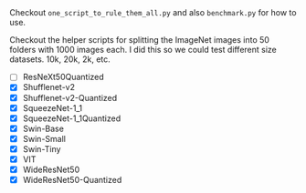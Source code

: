 ##

Checkout `one_script_to_rule_them_all.py`
and also `benchmark.py` for how to use.

Checkout the helper scripts for splitting the ImageNet images into
50 folders with 1000 images each. I did this so we could test different
size datasets. 10k, 20k, 2k, etc.

- [ ] ResNeXt50Quantized
- [X] Shufflenet-v2
- [X] Shufflenet-v2-Quantized
- [X] SqueezeNet-1_1
- [X] SqueezeNet-1_1Quantized
- [X] Swin-Base
- [X] Swin-Small
- [X] Swin-Tiny
- [X] VIT
- [X] WideResNet50
- [X] WideResNet50-Quantized
